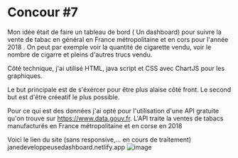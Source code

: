 # Concour #7
Mon idée était de faire un tableau de bord ( Un dashboard) pour suivre la vente de tabac en général en France métropolitaine et en cors pour l'année 2018 . On peut par exemple voir la quantité de cigarette vendu, voir le nombre de cigarre et pleins d'autres trucs vendu.

Côté technique, j'ai utilisé HTML, java script et CSS avec ChartJS pour les graphiques.

Le but principale est de s'éxércer pour être plus alaise côté front. Le second but est d'être créeatif le plus possible. 

Pour ce qui est des données j'ai opté pour l'utilisation d'une API gratuite qu'on trouve sur  https://www.data.gouv.fr. L'API traite la ventes de tabacs manufacturés en France métropolitaine et en corse en 2018


Voici le lien du site (sans responsive,... en cours de traitement) janedeveloppeusedashboard.netlify.app 
![image](https://github.com/BenzaidYasmine/Dashboard/assets/17700569/bb63d91c-65d1-491b-90f7-dd8d0642c60e)


